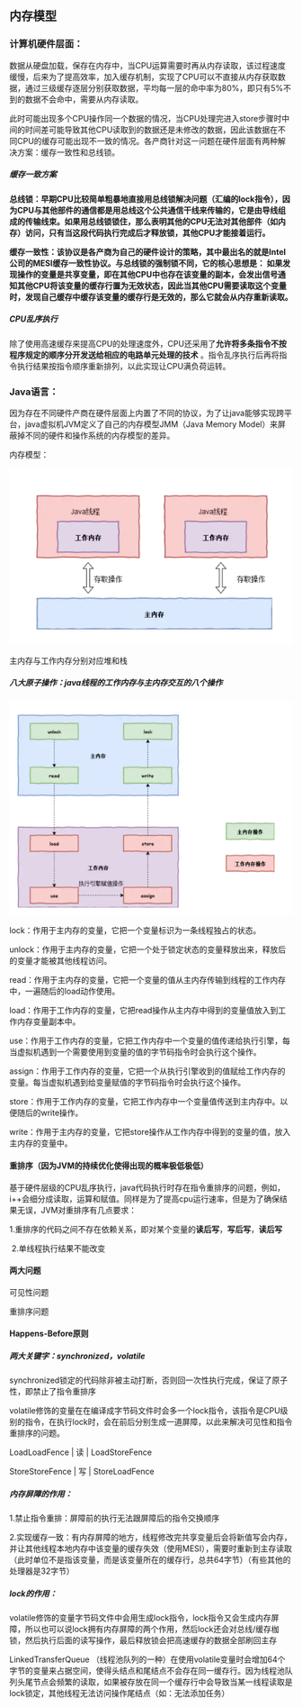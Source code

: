 ## 内存模型

### 计算机硬件层面：

​	数据从硬盘加载，保存在内存中，当CPU运算需要时再从内存读取，该过程速度缓慢，后来为了提高效率，加入缓存机制，实现了CPU可以不直接从内存获取数据，通过三级缓存逐层分别获取数据，平均每一层的命中率为80%，即只有5%不到的数据不会命中，需要从内存读取。

​	此时可能出现多个CPU操作同一个数据的情况，当CPU处理完进入store步骤时中间的时间差可能导致其他CPU读取到的数据还是未修改的数据，因此该数据在不同CPU的缓存可能出现不一致的情况。各产商针对这一问题在硬件层面有两种解决方案：缓存一致性和总线锁。

##### 缓存一致方案

**总线锁：早期CPU比较简单粗暴地直接用总线锁解决问题（汇编的lock指令），因为CPU与其他部件的通信都是用总线这个公共通信干线来传输的，它是由导线组成的传输线束。如果用总线锁锁住，那么表明其他的CPU无法对其他部件（如内存）访问，只有当这段代码执行完成后才释放锁，其他CPU才能接着运行。**

**缓存一致性：该协议是各产商为自己的硬件设计的策略，其中最出名的就是Intel公司的MESI缓存一致性协议。与总线锁的强制锁不同，它的核心思想是： 如果发现操作的变量是共享变量，即在其他CPU中也存在该变量的副本，会发出信号通知其他CPU将该变量的缓存行置为无效状态，因此当其他CPU需要读取这个变量时，发现自己缓存中缓存该变量的缓存行是无效的，那么它就会从内存重新读取。** 

##### CPU乱序执行

​	除了使用高速缓存来提高CPU的处理速度外，CPU还采用了**允许将多条指令不按程序规定的顺序分开发送给相应的电路单元处理的技术** 。指令乱序执行后再将指令执行结果按指令顺序重新排列，以此实现让CPU满负荷运转。

### Java语言：

因为存在不同硬件产商在硬件层面上内置了不同的协议，为了让java能够实现跨平台，java虚拟机JVM定义了自己的内存模型JMM（Java Memory Model）来屏蔽掉不同的硬件和操作系统的内存模型的差异。

内存模型：

![java内存模型](.\picture\java内存模型.png)

主内存与工作内存分别对应堆和栈

##### 八大原子操作：java线程的工作内存与主内存交互的八个操作

![](.\picture\八大原子操作.png)

lock：作用于主内存的变量，它把一个变量标识为一条线程独占的状态。

unlock：作用于主内存的变量，它把一个处于锁定状态的变量释放出来，释放后的变量才能被其他线程访问。

read：作用于主内存的变量，它把一个变量的值从主内存传输到线程的工作内存中，一遍随后的load动作使用。

load：作用于工作内存的变量，它把read操作从主内存中得到的变量值放入到工作内存变量副本中。

use：作用于工作内存的变量，它把工作内存中一个变量的值传递给执行引擎，每当虚拟机遇到一个需要使用到变量的值的字节码指令时会执行这个操作。

assign：作用于工作内存的变量，它把一个从执行引擎收到的值赋给工作内存的变量。每当虚拟机遇到给变量赋值的字节码指令时会执行这个操作。

store：作用于工作内存的变量，它把工作内存中一个变量值传送到主内存中。以便随后的write操作。

write：作用于主内存的变量，它把store操作从工作内存中得到的变量的值，放入主内存的变量中。

#### 重排序（因为JVM的持续优化使得出现的概率极低极低）

基于硬件层级的CPU乱序执行，java代码执行时存在指令重排序的问题，例如，i++会细分成读取，运算和赋值。同样是为了提高cpu运行速率，但是为了确保结果无误，JVM对重排序有几点要求：

​	1.重排序的代码之间不存在依赖关系，即对某个变量的**读后写**，**写后写**，**读后写**

​	2.单线程执行结果不能改变

#### 两大问题

可见性问题

重排序问题

#### Happens-Before原则

##### 两大关键字：**synchronized**，**volatile**

synchronized锁定的代码除非被主动打断，否则回一次性执行完成，保证了原子性，即禁止了指令重排序

volatile修饰的变量在在编译成字节码文件时会多一个lock指令，该指令是CPU级别的指令，在执行lock时，会在前后分别生成一道屏障，以此来解决可见性和指令重排序的问题。

LoadLoadFence   |   读   |  LoadStoreFence

StoreStoreFence  |   写   |  StoreLoadFence

##### 内存屏障的作用：

1.禁止指令重排：屏障前的执行无法跟屏障后的指令交换顺序

2.实现缓存一致：有内存屏障的地方，线程修改完共享变量后会将新值写会内存，并让其他线程本地内存中该变量的缓存失效（使用MESI），需要时重新到主存读取（此时单位不是指该变量，而是该变量所在的缓存行，总共64字节）（有些其他的处理器是32字节）

##### lock的作用：

volatile修饰的变量字节码文件中会用生成lock指令，lock指令又会生成内存屏障，所以也可以说lock拥有内存屏障的两个作用，然后lock还会对总线/缓存枷锁，然后执行后面的读写操作，最后释放锁会把高速缓存的数据全部刷回主存

 LinkedTransferQueue （线程池队列的一种）在使用volatile变量时会增加64个字节的变量来占据空间，使得头结点和尾结点不会存在同一缓存行。因为线程池队列头尾节点会频繁的读取，如果被存放在同一个缓存行中会导致当某一线程读取是lock锁定，其他线程无法访问操作尾结点（如：无法添加任务）